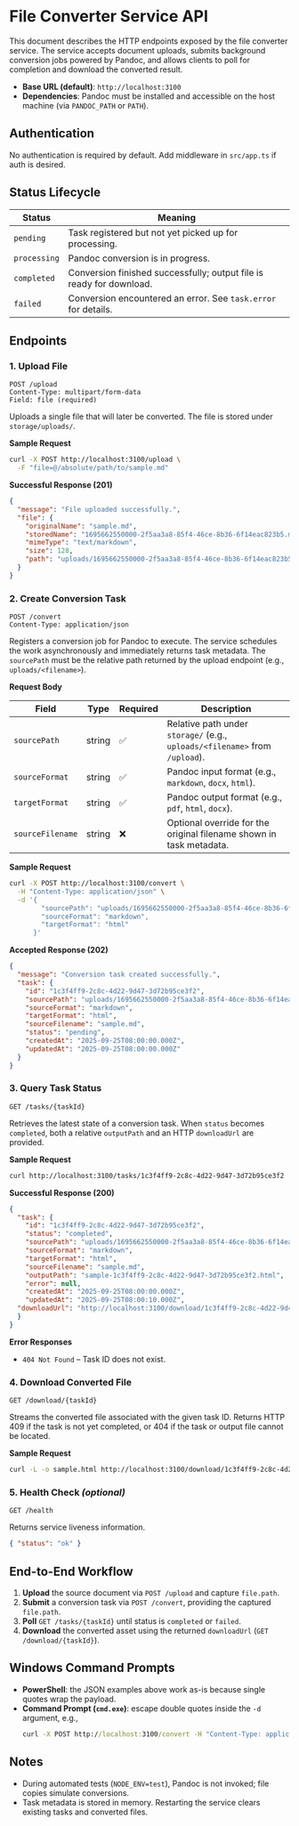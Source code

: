 # File Converter Service API

This document describes the HTTP endpoints exposed by the file converter service. The service accepts document uploads, submits background conversion jobs powered by Pandoc, and allows clients to poll for completion and download the converted result.

- **Base URL (default)**: `http://localhost:3100`
- **Dependencies**: Pandoc must be installed and accessible on the host machine (via `PANDOC_PATH` or `PATH`).

## Authentication

No authentication is required by default. Add middleware in `src/app.ts` if auth is desired.

## Status Lifecycle

| Status       | Meaning                                                               |
|--------------|-----------------------------------------------------------------------|
| `pending`    | Task registered but not yet picked up for processing.                  |
| `processing` | Pandoc conversion is in progress.                                      |
| `completed`  | Conversion finished successfully; output file is ready for download.   |
| `failed`     | Conversion encountered an error. See `task.error` for details.         |

## Endpoints

### 1. Upload File

```
POST /upload
Content-Type: multipart/form-data
Field: file (required)
```

Uploads a single file that will later be converted. The file is stored under `storage/uploads/`.

**Sample Request**

```bash
curl -X POST http://localhost:3100/upload \
  -F "file=@/absolute/path/to/sample.md"
```

**Successful Response (201)**

```json
{
  "message": "File uploaded successfully.",
  "file": {
    "originalName": "sample.md",
    "storedName": "1695662550000-2f5aa3a8-85f4-46ce-8b36-6f14eac823b5.md",
    "mimeType": "text/markdown",
    "size": 128,
    "path": "uploads/1695662550000-2f5aa3a8-85f4-46ce-8b36-6f14eac823b5.md"
  }
}
```

### 2. Create Conversion Task

```
POST /convert
Content-Type: application/json
```

Registers a conversion job for Pandoc to execute. The service schedules the work asynchronously and immediately returns task metadata. The `sourcePath` must be the relative path returned by the upload endpoint (e.g., `uploads/<filename>`).

**Request Body**

| Field           | Type   | Required | Description                                                                 |
|-----------------|--------|----------|-----------------------------------------------------------------------------|
| `sourcePath`    | string | ✅        | Relative path under `storage/` (e.g., `uploads/<filename>` from `/upload`). |
| `sourceFormat`  | string | ✅        | Pandoc input format (e.g., `markdown`, `docx`, `html`).                     |
| `targetFormat`  | string | ✅        | Pandoc output format (e.g., `pdf`, `html`, `docx`).                         |
| `sourceFilename`| string | ❌        | Optional override for the original filename shown in task metadata.         |

**Sample Request**

```bash
curl -X POST http://localhost:3100/convert \
  -H "Content-Type: application/json" \
  -d '{
        "sourcePath": "uploads/1695662550000-2f5aa3a8-85f4-46ce-8b36-6f14eac823b5.md",
        "sourceFormat": "markdown",
        "targetFormat": "html"
      }'
```

**Accepted Response (202)**

```json
{
  "message": "Conversion task created successfully.",
  "task": {
    "id": "1c3f4ff9-2c8c-4d22-9d47-3d72b95ce3f2",
    "sourcePath": "uploads/1695662550000-2f5aa3a8-85f4-46ce-8b36-6f14eac823b5.md",
    "sourceFormat": "markdown",
    "targetFormat": "html",
    "sourceFilename": "sample.md",
    "status": "pending",
    "createdAt": "2025-09-25T08:00:00.000Z",
    "updatedAt": "2025-09-25T08:00:00.000Z"
  }
}
```

### 3. Query Task Status

```
GET /tasks/{taskId}
```

Retrieves the latest state of a conversion task. When `status` becomes `completed`, both a relative `outputPath` and an HTTP `downloadUrl` are provided.

**Sample Request**

```bash
curl http://localhost:3100/tasks/1c3f4ff9-2c8c-4d22-9d47-3d72b95ce3f2
```

**Successful Response (200)**

```json
{
  "task": {
    "id": "1c3f4ff9-2c8c-4d22-9d47-3d72b95ce3f2",
    "status": "completed",
    "sourcePath": "uploads/1695662550000-2f5aa3a8-85f4-46ce-8b36-6f14eac823b5.md",
    "sourceFormat": "markdown",
    "targetFormat": "html",
    "sourceFilename": "sample.md",
    "outputPath": "sample-1c3f4ff9-2c8c-4d22-9d47-3d72b95ce3f2.html",
    "error": null,
    "createdAt": "2025-09-25T08:00:00.000Z",
    "updatedAt": "2025-09-25T08:00:10.000Z",
  "downloadUrl": "http://localhost:3100/download/1c3f4ff9-2c8c-4d22-9d47-3d72b95ce3f2"
  }
}
```

**Error Responses**

- `404 Not Found` – Task ID does not exist.

### 4. Download Converted File

```
GET /download/{taskId}
```

Streams the converted file associated with the given task ID. Returns HTTP 409 if the task is not yet completed, or 404 if the task or output file cannot be located.

**Sample Request**

```bash
curl -L -o sample.html http://localhost:3100/download/1c3f4ff9-2c8c-4d22-9d47-3d72b95ce3f2
```

### 5. Health Check *(optional)*

```
GET /health
```

Returns service liveness information.

```json
{ "status": "ok" }
```

## End-to-End Workflow

1. **Upload** the source document via `POST /upload` and capture `file.path`.
2. **Submit** a conversion task via `POST /convert`, providing the captured `file.path`.
3. **Poll** `GET /tasks/{taskId}` until status is `completed` or `failed`.
4. **Download** the converted asset using the returned `downloadUrl` (`GET /download/{taskId}`).

## Windows Command Prompts

- **PowerShell**: the JSON examples above work as-is because single quotes wrap the payload.
- **Command Prompt (`cmd.exe`)**: escape double quotes inside the `-d` argument, e.g.,
  ```cmd
  curl -X POST http://localhost:3100/convert -H "Content-Type: application/json" -d "{\"sourcePath\":\"C:/path/to/file.md\",\"sourceFormat\":\"markdown\",\"targetFormat\":\"html\"}"
  ```

## Notes

- During automated tests (`NODE_ENV=test`), Pandoc is not invoked; file copies simulate conversions.
- Task metadata is stored in memory. Restarting the service clears existing tasks and converted files.
